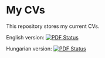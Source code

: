 # My CVs

This repository stores my current CVs.

English version: [![PDF Status](https://www.sharelatex.com/github/repos/imbur/cv_eng/builds/latest/badge.svg)](https://www.sharelatex.com/github/repos/imbur/cv_eng/builds/latest/output.pdf)

Hungarian version: [![PDF Status](https://www.sharelatex.com/github/repos/imbur/cv_hun/builds/latest/badge.svg)](https://www.sharelatex.com/github/repos/imbur/cv_hun/builds/latest/output.pdf)
